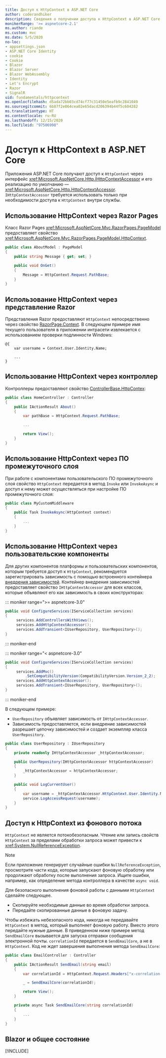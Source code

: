 ```yaml
---
title: Доступ к HttpContext в ASP.NET Core
author: coderandhiker
description: Сведения о получении доступа к HttpContext в ASP.NET Core.
monikerRange: '>= aspnetcore-2.1'
ms.author: riande
ms.custom: mvc
ms.date: 5/5/2020
no-loc:
- appsettings.json
- ASP.NET Core Identity
- cookie
- Cookie
- Blazor
- Blazor Server
- Blazor WebAssembly
- Identity
- Let's Encrypt
- Razor
- SignalR
uid: fundamentals/httpcontext
ms.openlocfilehash: d5ada72bb03cd74cf77c31450e5eafb9c2841049
ms.sourcegitcommit: 6b87f2e064cea02e65dacd206394b44f5c604282
ms.translationtype: HT
ms.contentlocale: ru-RU
ms.lasthandoff: 12/15/2020
ms.locfileid: "97506998"
---
```

# <a name="access-httpcontext-in-aspnet-core"></a>Доступ к HttpContext в ASP.NET Core

Приложения ASP.NET Core получают доступ к `HttpContext` через интерфейс <xref:Microsoft.AspNetCore.Http.IHttpContextAccessor> и его реализацию по умолчанию — <xref:Microsoft.AspNetCore.Http.HttpContextAccessor>. `IHttpContextAccessor` требуется использовать только при необходимости доступа к `HttpContext` внутри службы.

## <a name="use-httpcontext-from-no-locrazor-pages"></a>Использование HttpContext через Razor Pages

Класс Razor Pages <xref:Microsoft.AspNetCore.Mvc.RazorPages.PageModel> предоставляет свойство <xref:Microsoft.AspNetCore.Mvc.RazorPages.PageModel.HttpContext>.

```csharp
public class AboutModel : PageModel
{
    public string Message { get; set; }

    public void OnGet()
    {
        Message = HttpContext.Request.PathBase;
    }
}
```

## <a name="use-httpcontext-from-a-no-locrazor-view"></a>Использование HttpContext через представление Razor

Представления Razor предоставляют `HttpContext` непосредственно через свойство [RazorPage.Context](xref:Microsoft.AspNetCore.Mvc.Razor.RazorPage.Context). В следующем примере имя текущего пользователя в приложении интрасети извлекается с использованием проверки подлинности Windows:

```cshtml
@{
    var username = Context.User.Identity.Name;
    
    ...
}
```

## <a name="use-httpcontext-from-a-controller"></a>Использование HttpContext через контроллер

Контроллеры предоставляют свойство [ControllerBase.HttpContex](xref:Microsoft.AspNetCore.Mvc.ControllerBase.HttpContext):

```csharp
public class HomeController : Controller
{
    public IActionResult About()
    {
        var pathBase = HttpContext.Request.PathBase;

        ...

        return View();
    }
}
```

## <a name="use-httpcontext-from-middleware"></a>Использование HttpContext через ПО промежуточного слоя

При работе с компонентами пользовательского ПО промежуточного слоя свойство `HttpContext` передается в метод `Invoke` или `InvokeAsync` и доступ к нему может осуществляться при настройке ПО промежуточного слоя:

```csharp
public class MyCustomMiddleware
{
    public Task InvokeAsync(HttpContext context)
    {
        ...
    }
}
```

## <a name="use-httpcontext-from-custom-components"></a>Использование HttpContext через пользовательские компоненты

Для других компонентов платформы и пользовательских компонентов, которым требуется доступ к `HttpContext`, рекомендуется зарегистрировать зависимость с помощью встроенного контейнера [внедрения зависимостей](xref:fundamentals/dependency-injection). Контейнер внедрения зависимостей предоставляет свойство `IHttpContextAccessor` для всех классов, которые объявляют его как зависимость в своих конструкторах:

::: moniker range=">= aspnetcore-3.0"

```csharp
public void ConfigureServices(IServiceCollection services)
{
     services.AddControllersWithViews();
     services.AddHttpContextAccessor();
     services.AddTransient<IUserRepository, UserRepository>();
}
```

::: moniker-end

::: moniker range="< aspnetcore-3.0"

```csharp
public void ConfigureServices(IServiceCollection services)
{
     services.AddMvc()
         .SetCompatibilityVersion(CompatibilityVersion.Version_2_2);
     services.AddHttpContextAccessor();
     services.AddTransient<IUserRepository, UserRepository>();
}
```

::: moniker-end

В следующем примере:

* `UserRepository` объявляет зависимость от `IHttpContextAccessor`.
* Зависимость предоставляется, если внедрение зависимостей разрешает цепочку зависимостей и создает экземпляр класса `UserRepository`.

```csharp
public class UserRepository : IUserRepository
{
    private readonly IHttpContextAccessor _httpContextAccessor;

    public UserRepository(IHttpContextAccessor httpContextAccessor)
    {
        _httpContextAccessor = httpContextAccessor;
    }

    public void LogCurrentUser()
    {
        var username = _httpContextAccessor.HttpContext.User.Identity.Name;
        service.LogAccessRequest(username);
    }
}
```

## <a name="httpcontext-access-from-a-background-thread"></a>Доступ к HttpContext из фонового потока

`HttpContext` не является потокобезопасным. Чтение или запись свойств `HttpContext` за пределами обработки запроса может привести к <xref:System.NullReferenceException>.

> [!NOTE]
> Если приложение генерирует случайные ошибки `NullReferenceException`, просмотрите части кода, которые запускают фоновую обработку или продолжают обработку после выполнения запроса. Ищите ошибки, например, как определение метода контроллера в качестве `async void`.

Для безопасного выполнения фоновой работы с данными `HttpContext` сделайте следующее.

* Скопируйте необходимые данные во время обработки запроса.
* Передайте скопированные данные в фоновую задачу.

Чтобы избежать небезопасного кода, никогда не передавайте `HttpContext` в метод, который выполняет фоновую работу. Вместо этого передайте нужные данные. В приведенном ниже примере метод `SendEmailCore` вызывается для запуска отправки сообщения электронной почты. `correlationId` передается в `SendEmailCore`, а не в `HttpContext`. Код не ждет завершения выполнения метода `SendEmailCore`:

```csharp
public class EmailController : Controller
{
    public IActionResult SendEmail(string email)
    {
        var correlationId = HttpContext.Request.Headers["x-correlation-id"].ToString();

        _ = SendEmailCore(correlationId);

        return View();
    }

    private async Task SendEmailCore(string correlationId)
    {
        ...
    }
}
```

## <a name="no-locblazor-and-shared-state"></a>Blazor и общее состояние

[!INCLUDE[](~/blazor/includes/security/blazor-shared-state.md)]

